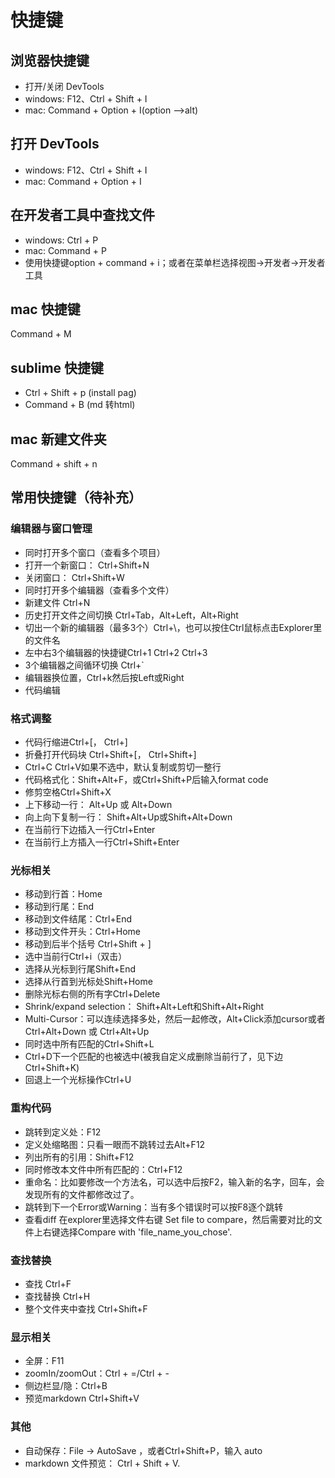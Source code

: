 # 快捷键

## 浏览器快捷键

* 打开/关闭 DevTools
* windows: F12、Ctrl + Shift + I
* mac: Command + Option + I(option -->alt)

## 打开 DevTools

* windows: F12、Ctrl + Shift + I
* mac: Command + Option + I

## 在开发者工具中查找文件

* windows: Ctrl + P
* mac: Command + P
* 使用快捷键option + command + i；或者在菜单栏选择视图->开发者->开发者工具

## mac 快捷键

Command + M

## sublime 快捷键

* Ctrl + Shift + p (install pag)
* Command + B (md 转html)

## mac 新建文件夹

 Command + shift + n

## 常用快捷键（待补充）

### 编辑器与窗口管理

* 同时打开多个窗口（查看多个项目）
* 打开一个新窗口： Ctrl+Shift+N
* 关闭窗口： Ctrl+Shift+W
* 同时打开多个编辑器（查看多个文件）
* 新建文件 Ctrl+N
* 历史打开文件之间切换 Ctrl+Tab，Alt+Left，Alt+Right
* 切出一个新的编辑器（最多3个）Ctrl+\，也可以按住Ctrl鼠标点击Explorer里的文件名
* 左中右3个编辑器的快捷键Ctrl+1 Ctrl+2 Ctrl+3
* 3个编辑器之间循环切换 Ctrl+`
* 编辑器换位置，Ctrl+k然后按Left或Right
* 代码编辑

### 格式调整

* 代码行缩进Ctrl+[， Ctrl+]
* 折叠打开代码块 Ctrl+Shift+[， Ctrl+Shift+]
* Ctrl+C Ctrl+V如果不选中，默认复制或剪切一整行
* 代码格式化：Shift+Alt+F，或Ctrl+Shift+P后输入format code
* 修剪空格Ctrl+Shift+X
* 上下移动一行： Alt+Up 或 Alt+Down
* 向上向下复制一行： Shift+Alt+Up或Shift+Alt+Down
* 在当前行下边插入一行Ctrl+Enter
* 在当前行上方插入一行Ctrl+Shift+Enter

### 光标相关

* 移动到行首：Home
* 移动到行尾：End
* 移动到文件结尾：Ctrl+End
* 移动到文件开头：Ctrl+Home
* 移动到后半个括号 Ctrl+Shift + ]
* 选中当前行Ctrl+i（双击）
* 选择从光标到行尾Shift+End
* 选择从行首到光标处Shift+Home
* 删除光标右侧的所有字Ctrl+Delete
* Shrink/expand selection： Shift+Alt+Left和Shift+Alt+Right
* Multi-Cursor：可以连续选择多处，然后一起修改，Alt+Click添加cursor或者Ctrl+Alt+Down 或 Ctrl+Alt+Up
* 同时选中所有匹配的Ctrl+Shift+L
* Ctrl+D下一个匹配的也被选中(被我自定义成删除当前行了，见下边Ctrl+Shift+K)
* 回退上一个光标操作Ctrl+U

### 重构代码

* 跳转到定义处：F12
* 定义处缩略图：只看一眼而不跳转过去Alt+F12
* 列出所有的引用：Shift+F12
* 同时修改本文件中所有匹配的：Ctrl+F12
* 重命名：比如要修改一个方法名，可以选中后按F2，输入新的名字，回车，会发现所有的文件都修改过了。
* 跳转到下一个Error或Warning：当有多个错误时可以按F8逐个跳转
* 查看diff 在explorer里选择文件右键 Set file to compare，然后需要对比的文件上右键选择Compare with 'file_name_you_chose'.

### 查找替换

* 查找 Ctrl+F
* 查找替换 Ctrl+H
* 整个文件夹中查找 Ctrl+Shift+F

### 显示相关

* 全屏：F11
* zoomIn/zoomOut：Ctrl + =/Ctrl + -
* 侧边栏显/隐：Ctrl+B
* 预览markdown Ctrl+Shift+V

### 其他

* 自动保存：File -> AutoSave ，或者Ctrl+Shift+P，输入 auto
* markdown 文件预览： Ctrl + Shift + V.
